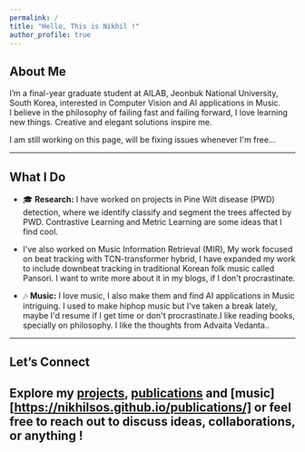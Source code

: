 ```yaml
---
permalink: /
title: "Hello, This is Nikhil !"
author_profile: true
---
```


## About Me  
I’m a final-year graduate student at AILAB, Jeonbuk National University, South Korea, interested in Computer Vision and AI applications in Music.  
I believe in the philosophy of failing fast and failing forward, I love learning new things. Creative and elegant solutions inspire me. 

I am still working on this page, will be fixing issues whenever I'm free... 

---

## What I Do  

- 🎓 **Research:** I have worked on projects in Pine Wilt disease (PWD) detection, where we identify classify and segment the trees affected by PWD. Contrastive Learning and Metric Learning are some ideas that I find cool.

- I've also worked on Music Information Retrieval (MIR), My work focused on beat tracking with TCN-transformer hybrid, I have expanded my work to include downbeat tracking in traditional Korean folk music called Pansori. I want to write more about it in my blogs, if I don't procrastinate. 
- 🎶 **Music:** I love music, I also make them and find AI applications in Music intriguing. I used to make hiphop music but I've taken a break lately, maybe I'd resume if I get time or don't procrastinate.I like reading books, specially on philosophy. I like the thoughts from Advaita Vedanta..
---

## Let’s Connect  

Explore my **[projects](https://github.com/academicpages)**, **[publications](https://nikhilsos.github.io/publications/)** and **[music][https://nikhilsos.github.io/publications/]**  or feel free to reach out to discuss ideas, collaborations, or anything !  
---
